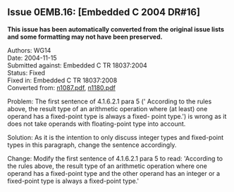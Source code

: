 ## Issue 0EMB.16: \[Embedded C 2004 DR#16]

**This issue has been automatically converted from the original issue lists and some formatting may not have been preserved.**

Authors: WG14  
Date: 2004-11-15  
Submitted against: Embedded C TR 18037:2004  
Status: Fixed  
Fixed in: Embedded C TR 18037:2008  
Converted from: [n1087.pdf](https://www.open-std.org/jtc1/sc22/wg14/www/docs/n1087.pdf), [n1180.pdf](https://www.open-std.org/jtc1/sc22/wg14/www/docs/n1180.pdf)

Problem: The first sentence of 4.1.6.2.1 para 5 (' According to the rules above,
the result type of an arithmetic operation where (at least) one operand has a
fixed-point type is always a fixed- point type.') is wrong as it does not take
operands with floating-point type into account.

Solution: As it is the intention to only discuss integer types and fixed-point
types in this paragraph, change the sentence accordingly.

Change: Modify the first sentence of 4.1.6.2.1 para 5 to read: 'According to the
rules above, the result type of an arithmetic operation where one operand has a
fixed-point type and the other operand has an integer or a fixed-point type is
always a fixed-point type.'
